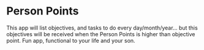 # Person Points

This app will list objectives, and tasks to do every day/month/year... 
but this objectives will be received when the Person Points is higher 
than objective point.
Fun app, functional to your life and your son.
